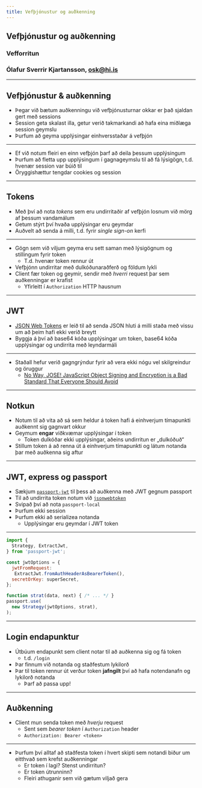 ```yaml
---
title: Vefþjónustur og auðkenning
---
```


## Vefþjónustur og auðkenning

### Vefforritun

### Ólafur Sverrir Kjartansson, [osk@hi.is](mailto:osk@hi.is)

---

## Vefþjónustur & auðkenning

* Þegar við bætum auðkenningu við vefþjónusturnar okkar er það sjaldan gert með sessions
* Session geta skalast illa, getur verið takmarkandi að hafa eina miðlæga session geymslu
* Þurfum að geyma upplýsingar einhversstaðar á vefþjón

***

* Ef við notum fleiri en einn vefþjón þarf að deila þessum upplýsingum
* Þurfum að fletta upp upplýsingum í gagnageymslu til að fá lýsigögn, t.d. hvenær session var búið til
* Öryggishættur tengdar cookies og session

***

## Tokens

* Með því að nota _tokens_ sem eru undirritaðir af vefþjón losnum við mörg af þessum vandamálum
* Getum stýrt því hvaða upplýsingar eru geymdar
* Auðvelt að senda á milli, t.d. fyrir _single sign-on_ kerfi

***

* Gögn sem við viljum geyma eru sett saman með lýsigögnum og stillingum fyrir token
  * T.d. hvenær token rennur út
* Vefþjónn undirritar með dulkóðunaraðferð og földum lykli
* Client fær token og geymir, sendir með _hverri_ request þar sem auðkenningar er krafist
  * Yfirleitt í `Authorization` HTTP hausnum

---

## JWT

* [JSON Web Tokens](https://jwt.io/) er leið til að senda JSON hluti á milli staða með vissu um að þeim hafi ekki verið breytt
* Byggja á því að base64 kóða upplýsingar um token, base64 kóða upplýsingar og undirrita með leyndarmáli

***

* Staðall hefur verið gagngrýndur fyrir að vera ekki nógu vel skilgreindur og öruggur
  * [No Way, JOSE! JavaScript Object Signing and Encryption is a Bad Standard That Everyone Should Avoid](https://paragonie.com/blog/2017/03/jwt-json-web-tokens-is-bad-standard-that-everyone-should-avoid)

***

## Notkun

* Notum til að vita að sá sem heldur á token hafi á einhverjum tímapunkti auðkennt sig gagnvart okkur
* Geymum **engar** viðkvæmar upplýsingar í token
  * Token dulkóðar ekki upplýsingar, aðeins undirritun er „dulkóðuð“
* Stillum token á að renna út á einhverjum tímapunkti og látum notanda þar með auðkenna sig aftur

---

## JWT, express og passport

* Sækjum [`passport-jwt`](https://github.com/themikenicholson/passport-jwt) til þess að auðkenna með JWT gegnum passport
* Til að undirrita token notum við [`jsonwebtoken`](https://github.com/auth0/node-jsonwebtoken)
* Svipað því að nota `passport-local`
* Þurfum ekki session
* Þurfum ekki að serializea notanda
  * Upplýsingar eru geymdar í JWT token

***

<!-- eslint-disable no-undef, no-unused-vars, import/no-unresolved -->

```javascript
import {
  Strategy, ExtractJwt,
} from 'passport-jwt';

const jwtOptions = {
  jwtFromRequest:
   ExtractJwt.fromAuthHeaderAsBearerToken(),
  secretOrKey: superSecret,
};

function strat(data, next) { /* ... */ }
passport.use(
  new Strategy(jwtOptions, strat),
);
```

***

## Login endapunktur

* Útbúum endapunkt sem client notar til að auðkenna sig og fá token
  * t.d. `/login`
* Þar finnum við notanda og staðfestum lykilorð
* Þar til token rennur út verður token **jafngilt** því að hafa notendanafn og lykilorð notanda
  * Þarf að passa upp!

***

## Auðkenning

* Client mun senda token með _hverju_ request
  * Sent sem _bearer token_ í `Authorization` header
  * `Authorization: Bearer <token>`

***

* Þurfum því alltaf að staðfesta token í hvert skipti sem notandi biður um eitthvað sem krefst auðkenningar
  * Er token í lagi? Stenst undirritun?
  * Er token útrunninn?
  * Fleiri athuganir sem við gætum viljað gera
